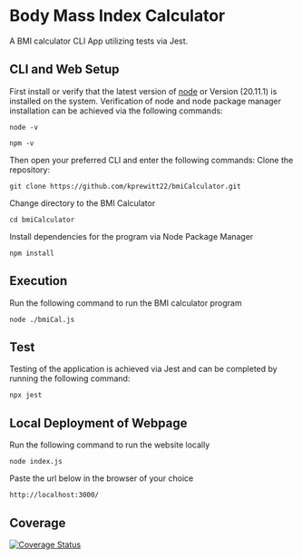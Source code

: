 # Body Mass Index Calculator
A BMI calculator CLI App utilizing tests via Jest. 
## CLI and Web Setup
First install or verify that the latest version of [node](https://nodejs.org/en) or Version (20.11.1) is installed on the system.
Verification of node and node package manager installation can be achieved via the following commands:
```
node -v
```
```
npm -v
```

Then open your preferred CLI and enter the following commands:
Clone the repository:
```
git clone https://github.com/kprewitt22/bmiCalculator.git
```
Change directory to the BMI Calculator
```
cd bmiCalculator
```
Install dependencies for the program via Node Package Manager
```
npm install
```

## Execution
Run the following command to run the BMI calculator program

```
node ./bmiCal.js
```

## Test
Testing of the application is achieved via Jest and can be completed by running the following command: 

```
npx jest
```
## Local Deployment of Webpage
Run the following command to run the website locally
```
node index.js
```
Paste the url below in the browser of your choice
```
http://localhost:3000/
```
## Coverage 

[![Coverage Status](https://coveralls.io/repos/github/kprewitt22/bmiCalculator/badge.svg?branch=main)](https://coveralls.io/github/kprewitt22/bmiCalculator?branch=main)